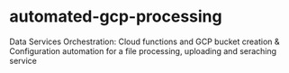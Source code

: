 # automated-gcp-processing
Data Services Orchestration: Cloud functions and GCP bucket creation &amp; Configuration automation for a file processing, uploading and seraching service
